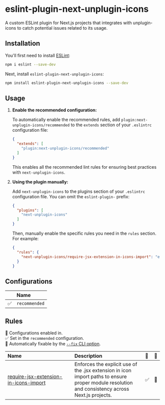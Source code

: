 # eslint-plugin-next-unplugin-icons

A custom ESLint plugin for Next.js projects that integrates with unplugin-icons to catch potential issues related to its usage.

## Installation

You'll first need to install [ESLint](https://eslint.org/):

```sh
npm i eslint --save-dev
```

Next, install `eslint-plugin-next-unplugin-icons`:

```sh
npm install eslint-plugin-next-unplugin-icons --save-dev
```

## Usage

1. **Enable the recommended configuration:**

   To automatically enable the recommended rules, add `plugin:next-unplugin-icons/recommended` to the `extends` section of your `.eslintrc` configuration file:

   ```json
   {
     "extends": [
       "plugin:next-unplugin-icons/recommended"
     ]
   }
   ```

   This enables all the recommended lint rules for ensuring best practices with `next-unplugin-icons`.

2. **Using the plugin manually:**

   Add `next-unplugin-icons` to the plugins section of your `.eslintrc` configuration file. You can omit the `eslint-plugin-` prefix:

   ```json
   {
     "plugins": [
       "next-unplugin-icons"
     ]
   }
   ```

   Then, manually enable the specific rules you need in the `rules` section. For example:

   ```json
   {
     "rules": {
       "next-unplugin-icons/require-jsx-extension-in-icons-import": "error"
     }
   }
   ```

## Configurations

<!-- begin auto-generated configs list -->

|    | Name          |
| :- | :------------ |
| ✅  | `recommended` |

<!-- end auto-generated configs list -->



## Rules

<!-- begin auto-generated rules list -->

💼 Configurations enabled in.\
✅ Set in the `recommended` configuration.\
🔧 Automatically fixable by the [`--fix` CLI option](https://eslint.org/docs/user-guide/command-line-interface#--fix).

| Name                                                                                         | Description                                                                                                                                      | 💼 | 🔧 |
| :------------------------------------------------------------------------------------------- | :----------------------------------------------------------------------------------------------------------------------------------------------- | :- | :- |
| [require-jsx-extension-in-icons-import](docs/rules/require-jsx-extension-in-icons-import.md) | Enforces the explicit use of the .jsx extension in icon import paths to ensure proper module resolution and consistency across Next.js projects. | ✅  | 🔧 |

<!-- end auto-generated rules list -->


